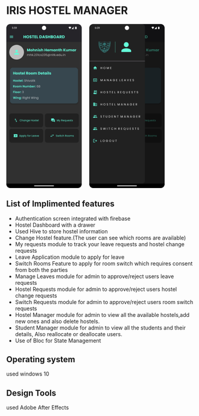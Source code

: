 # IRIS HOSTEL MANAGER

<div style="display: flex; gap: 20px;">
    <img src="Images/Screenshot_20241027_180001.png" alt="Screenshot" width="200" style="height:auto;">
    <img src="Images/drawer.png" alt="Drawer" width="200" style="height:auto;">
</div>

## List of Implimented features

  * Authentication screen integrated with firebase
  * Hostel Dashboard with a drawer
  * Used Hive to store hostel information
  * Change Hostel feature.(The user can see which rooms are available)
  * My requests module to track your leave requests and hostel change requests
  * Leave Application module to apply for leave
  * Switch Rooms Feature to apply for room switch which requires consent from both the parties
  * Manage Leaves module for admin to approve/reject users leave requests
  * Hostel Requests module for admin to approve/reject users hostel change requests
  * Switch Requests module for admin to approve/reject users room switch requests
  * Hostel Manager module for admin to view all the available hostels,add new ones and  also delete hostels.
  * Student Manager module for admin to view all the students and their details, Also reallocate or deallocate users.
  * Use of Bloc for State Management
## Operating system 
  used windows 10
## Design Tools
 used Adobe After Effects
 









